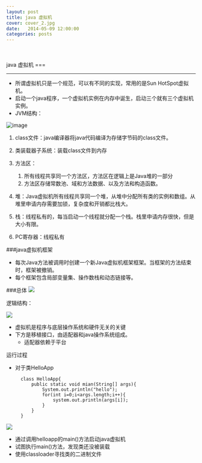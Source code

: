 ```yaml
---
layout: post
title: java 虚拟机
cover: cover_2.jpg
date:   2014-05-09 12:00:00
categories: posts
---
```

<br/>
<br/>
java 虚拟机
===

---

+ 所谓虚拟机只是一个规范，可以有不同的实现，常用的是Sun HotSpot虚拟机。
+ 启动一个java程序，一个虚拟机实例在内存中诞生，启动三个就有三个虚拟机实例。
+ JVM结构：

![image](http://pic002.cnblogs.com/images/2012/395728/2012050808411063.jpg)

1. class文件：java编译器将java代码编译为存储字节码的class文件。
2. 类装载器子系统：装载class文件到内存
3. 方法区：
	1. 所有线程共享同一个方法区，方法区在逻辑上是Java堆的一部分
	2. 方法区存储常数池、域和方法数据、以及方法和构造函数。

4. 堆：Java虚拟机所有线程共享同一个堆，从堆中分配所有类的实例和数组。从堆里申请内存需要加锁，复杂度和开销都比栈大。
5. 栈：线程私有的，每当启动一个线程就分配一个栈。栈里申请内存很快，但是大小有限。
6. PC寄存器：线程私有



###java虚拟机框架
+ 每次Java方法被调用时创建一个新Java虚拟机框架框架。当框架的方法结束时，框架被撤销。
+ 每个框架包含局部变量集、操作数栈和动态链接等。

###总体
![](http://www.kuqin.com/upimg/allimg/080525/1737530.gif)

逻辑结构：

![](http://www.kuqin.com/upimg/allimg/080525/1737531.gif)

+ 虚拟机是程序与底层操作系统和硬件无关的关键
+ 下方是移植接口，由适配器和java操作系统组成。
	+ 适配器依赖于平台

运行过程
+ 对于类HelloApp

	
		class HelloApp{
			public static void mian(String[] args){
				System.out.println("hello");
				for(int i=0;i<args.length;i++){
					system.out.println(args[i]);
				}
			}
		}

![](http://www.kuqin.com/upimg/allimg/080525/1737533.gif)

+ 通过调用helloapp的main()方法启动java虚拟机
+ 试图执行main()方法，发现类还没被装载
+ 使用classloader寻找类的二进制文件




